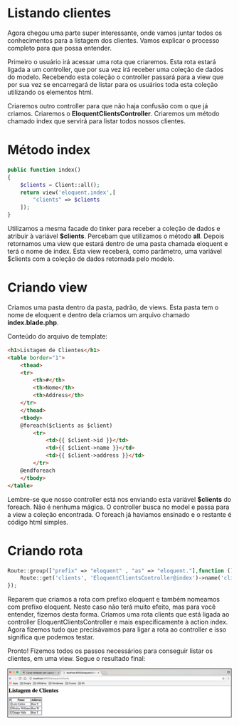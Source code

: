 # Listando clientes

Agora chegou uma parte super interessante, onde vamos juntar todos os conhecimentos para a listagem dos clientes. Vamos explicar o processo completo para que possa entender.

Primeiro o usuário irá acessar uma rota que criaremos. Esta rota estará ligada a um controller, que por sua vez irá receber uma coleção de dados do modelo. Recebendo esta coleção o controller passará para a view que por sua vez se encarregará de listar para os usuários toda esta coleção utilizando os elementos html.

Criaremos outro controller para que não haja confusão com o que já criamos. Criaremos o **EloquentClientsController**. Criaremos um método chamado index que servirá para listar todos nossos clientes.

# Método index

```php
public function index()
{
    $clients = Client::all();
    return view('eloquent.index',[
        "clients" => $clients
    ]);
}
```

Utilizamos a mesma facade do tinker para receber a coleção de dados e atribuir à variável **$clients**. Percebam que utilizamos o método **all**. Depois retornamos uma view que estará dentro de uma pasta chamada eloquent e terá o nome de index. Esta view receberá, como parâmetro, uma variável $clients com a coleção de dados retornada pelo modelo.

# Criando view

Criamos uma pasta dentro da pasta, padrão, de views. Esta pasta tem o nome de eloquent e dentro dela criamos um arquivo chamado **index.blade.php**.

Conteúdo do arquivo de template:

```html
<h1>Listagem de Clientes</h1>
<table border="1">
    <thead>
    <tr>
        <th>#</th>
        <th>Nome</th>
        <th>Address</th>
    </tr>
    </thead>
    <tbody>
    @foreach($clients as $client)
        <tr>
            <td>{{ $client->id }}</td>
            <td>{{ $client->name }}</td>
            <td>{{ $client->address }}</td>
        </tr>
    @endforeach
    </tbody>
</table>
```

Lembre-se que nosso controller está nos enviando esta variável **$clients** do foreach. Não é nenhuma mágica. O controller busca no model e passa para a view a coleção encontrada. O foreach já haviamos ensinado e o restante é código html simples.

# Criando rota

```php
Route::group(["prefix" => "eloquent" , "as" => "eloquent."],function (){
    Route::get('clients', 'EloquentClientsController@index')->name('client.list');
});
```

Reparem que criamos a rota com prefixo eloquent e também nomeamos com prefixo eloquent. Neste caso não terá muito efeito, mas para você entender, fizemos desta forma. Criamos uma rota clients que está ligada ao controller EloquentClientsController e mais especificamente à action index. Agora fizemos tudo que precisávamos para ligar a rota ao controller e isso significa que podemos testar.

Pronto! Fizemos todos os passos necessários para conseguir listar os clientes, em uma view. Segue o resultado final:

![eloquent_clients_list](./images/eloquent_clients_list.png "eloquent_clients_list")
